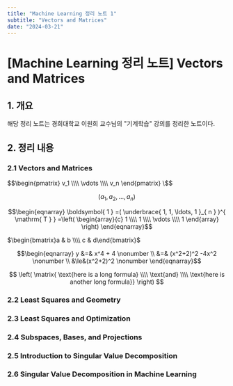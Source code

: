 ```yaml
---
title: "Machine Learning 정리 노트 1"
subtitle: "Vectors and Matrices"
date: "2024-03-21"
---
```


# [Machine Learning 정리 노트] Vectors and Matrices

## 1. 개요

해당 정리 노트는 경희대학교 이원희 교수님의 "기계학습" 강의를 정리한 노트이다.

## 2. 정리 내용

### 2.1 Vectors and Matrices

$$\begin{pmatrix} v_1 \\\\ \vdots \\\\ v_n \end{pmatrix} \$$

$$( a_1, a_2, \ldots, a_n )$$

$$\begin{eqnarray}
\boldsymbol{ 1 }
=( \underbrace{ 1, 1, \ldots, 1 }_{ n } )^{ \mathrm{ T } }
=\left(
   \begin{array}{c}
     1 \\\\
     1 \\\\
     \vdots \\\\
     1
   \end{array}
 \right)
\end{eqnarray}$$

$\begin{bmatrix}a & b \\\\ c & d\end{bmatrix}$

$$\begin{eqnarray} 
y &=& x^4 + 4      \nonumber \\
&=& (x^2+2)^2 -4x^2 \nonumber \\
&\le&(x^2+2)^2    \nonumber
\end{eqnarray}$$

$$
\left(
\matrix{
\text{here is a long formula} \\\\
\text{and} \\\\
\text{here is another long formula}}
\right)
$$

### 2.2 Least Squares and Geometry

### 2.3 Least Squares and Optimization

### 2.4 Subspaces, Bases, and Projections

### 2.5 Introduction to Singular Value Decomposition

### 2.6 Singular Value Decomposition in Machine Learning